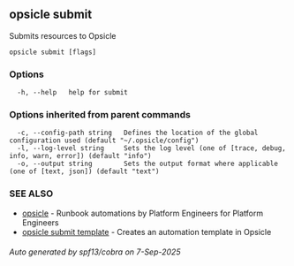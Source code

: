 ## opsicle submit

Submits resources to Opsicle

```
opsicle submit [flags]
```

### Options

```
  -h, --help   help for submit
```

### Options inherited from parent commands

```
  -c, --config-path string   Defines the location of the global configuration used (default "~/.opsicle/config")
  -l, --log-level string     Sets the log level (one of [trace, debug, info, warn, error]) (default "info")
  -o, --output string        Sets the output format where applicable (one of [text, json]) (default "text")
```

### SEE ALSO

* [opsicle](cli/opsicle.md)	 - Runbook automations by Platform Engineers for Platform Engineers
* [opsicle submit template](cli/opsicle_submit_template.md)	 - Creates an automation template in Opsicle

###### Auto generated by spf13/cobra on 7-Sep-2025
